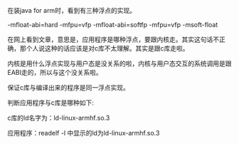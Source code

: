 在装java for arm时，看到有三种浮点的实现。

-mfloat-abi=hard -mfpu=vfp
-mfloat-abi=softfp -mfpu=vfp
-msoft-float

在网上看到文章，意思是，应用程序是哪种浮点，要跟内核走。其实这句话不正确，那个人说这种的话应该是对c库不太理解。其实是跟c库走啦。

内核是用什么浮点实现与用户态是没关系的啦，内核与用户态交互的系统调用是跟EABI走的，所以与这个没关系啦。

保证c库与编译出来的程序是同一浮点实现。

判断应用程序与c库是哪种如下:

c库的ld名字为：ld-linux-armhf.so.3

应用程序：readelf -l 中显示的ld为ld-linux-armhf.so.3

